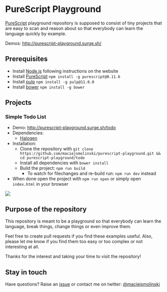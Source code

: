 # PureScript Playground

[PureScript](http://www.purescript.org/) playground repository is supposed to consist of tiny projects that are easy to scan and reason about so that everybody can learn the language quickly by example.

Demos: http://purescript-playground.surge.sh/

## Prerequisites

* Install [Node.js](https://nodejs.org/en/) following instructions on the website
* Install [PureScript](http://www.purescript.org/) `npm install -g purescript@0.11.6`
* Install [pulp](https://github.com/purescript-contrib/pulp) `npm install -g pulp@11.0.0`
* Install [bower](https://github.com/bower/bower) `npm install -g bower`

## Projects

### Simple Todo List

* Demo: http://purescript-playground.surge.sh/todo
* Dependencies:
  * [Halogen](https://github.com/slamdata/purescript-halogen)
* Installation:
  * Clone the repository with `git clone https://github.com/maciejsmolinski/purescript-playground.git && cd purescript-playground/todo`
  * Install all dependencies with `bower install`
  * Build the project: `npm run build`
    * To watch for filechanges and re-build run: `npm run dev` instead
* When done open the project with `npm run open` or simply open `index.html` in your browser

![](https://cdn.pbrd.co/images/GCiImVr.gif)

## Purpose of the repository

This repository is meant to be a playground so that everybody can learn the language, break things, change things or even improve them.

Feel free to create pull requests if you find these examples useful. Also, please let me know if you find them too easy or too complex or not interesting at all.

Thanks for the interest and taking your time to visit the repository!

## Stay in touch

Have questions? Raise an [issue](https://github.com/maciejsmolinski/purescript-playground/issues) or contact me on twitter: [@maciejsmolinski](https://twitter.com/maciejsmolinski)